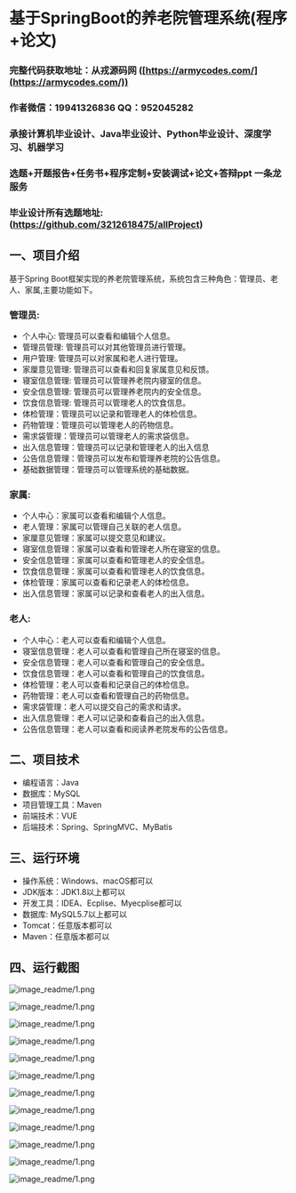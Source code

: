 基于SpringBoot的养老院管理系统(程序+论文)
=
###  完整代码获取地址：从戎源码网 ([https://armycodes.com/](https://armycodes.com/))
###  作者微信：19941326836  QQ：952045282 
###  承接计算机毕业设计、Java毕业设计、Python毕业设计、深度学习、机器学习
###  选题+开题报告+任务书+程序定制+安装调试+论文+答辩ppt 一条龙服务
###  毕业设计所有选题地址:(https://github.com/3212618475/allProject)


一、项目介绍
---
基于Spring Boot框架实现的养老院管理系统，系统包含三种角色：管理员、老人、家属,主要功能如下。

### 管理员:
- 个人中心: 管理员可以查看和编辑个人信息。
- 管理员管理: 管理员可以对其他管理员进行管理。
- 用户管理: 管理员可以对家属和老人进行管理。
- 家厘意见管理: 管理员可以查看和回复家属意见和反馈。
- 寝室信息管理: 管理员可以管理养老院内寝室的信息。
- 安全信息管理: 管理员可以管理养老院内的安全信息。
- 饮食信息管理: 管理员可以管理老人的饮食信息。
- 体检管理：管理员可以记录和管理老人的体检信息。
- 药物管理：管理员可以管理老人的药物信息。
- 需求袋管理：管理员可以管理老人的需求袋信息。
- 出入信息管理：管理员可以记录和管理老人的出入信息
- 公告信息管理：管理员可以发布和管理养老院的公告信息。
- 基础数据管理：管理员可以管理系统的基础数据。

### 家属:
- 个人中心：家属可以查看和编辑个人信息。
- 老人管理：家属可以管理自己关联的老人信息。
- 家厘意见管理：家属可以提交意见和建议。
- 寝室信息管理：家属可以查看和管理老人所在寝室的信息。
- 安全信息管理：家属可以查看和管理老人的安全信息。
- 饮食信息管理：家属可以查看和管理老人的饮食信息。
- 体检管理：家属可以查看和记录老人的体检信息。
- 出入信息管理：家属可以记录和查看老人的出入信息。

### 老人:
- 个人中心：老人可以查看和编辑个人信息。
- 寝室信息管理：老人可以查看和管理自己所在寝室的信息。
- 安全信息管理：老人可以查看和管理自己的安全信息。
- 饮食信息管理：老人可以查看和管理自己的饮食信息。
- 体检管理：老人可以查看和记录自己的体检信息。
- 药物管理：老人可以查看和管理自己的药物信息。
- 需求袋管理：老人可以提交自己的需求和请求。
- 出入信息管理：老人可以记录和查看自己的出入信息。
- 公告信息管理：老人可以查看和阅读养老院发布的公告信息。


二、项目技术
---
- 编程语言：Java
- 数据库：MySQL
- 项目管理工具：Maven
- 前端技术：VUE
- 后端技术：Spring、SpringMVC、MyBatis

三、运行环境
---
- 操作系统：Windows、macOS都可以
- JDK版本：JDK1.8以上都可以
- 开发工具：IDEA、Ecplise、Myecplise都可以
- 数据库: MySQL5.7以上都可以
- Tomcat：任意版本都可以
- Maven：任意版本都可以

四、运行截图
---
![image_readme/1.png](https://github.com/jasonlin233-cell/No002NursingHomeManagement/blob/main/image_readme/1.png)

![image_readme/1.png](https://github.com/jasonlin233-cell/No002NursingHomeManagement/blob/main/image_readme/2.png)

![image_readme/1.png](https://github.com/jasonlin233-cell/No002NursingHomeManagement/blob/main/image_readme/3.png)

![image_readme/1.png](https://github.com/jasonlin233-cell/No002NursingHomeManagement/blob/main/image_readme/4.png)

![image_readme/1.png](https://github.com/jasonlin233-cell/No002NursingHomeManagement/blob/main/image_readme/5.png)

![image_readme/1.png](https://github.com/jasonlin233-cell/No002NursingHomeManagement/blob/main/image_readme/6.png)

![image_readme/1.png](https://github.com/jasonlin233-cell/No002NursingHomeManagement/blob/main/image_readme/7.png)

![image_readme/1.png](https://github.com/jasonlin233-cell/No002NursingHomeManagement/blob/main/image_readme/8.png)

![image_readme/1.png](https://github.com/jasonlin233-cell/No002NursingHomeManagement/blob/main/image_readme/9.png)

![image_readme/1.png](https://github.com/jasonlin233-cell/No002NursingHomeManagement/blob/main/image_readme/10.png)

![image_readme/1.png](https://github.com/jasonlin233-cell/No002NursingHomeManagement/blob/main/image_readme/11.png)

![image_readme/1.png](https://github.com/jasonlin233-cell/No002NursingHomeManagement/blob/main/image_readme/12.png)
